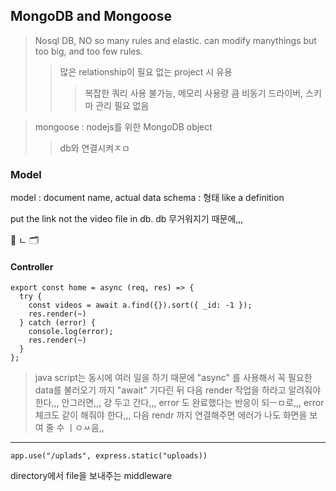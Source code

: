 ## MongoDB and Mongoose

> Nosql DB, NO so many rules and elastic.
>   can modify manythings but too big, and too few rules.
> > 많은 relationship이 필요 없는 project 시 유용
> > > 복잡한 쿼리 사용 불가능, 메모리 사용량 큼
> > > 비동기 드라이버, 스키마 관리 필요 없음


> mongoose : nodejs를 위한 MongoDB object
> > db와 연결시켜ㅈㅁ

### Model

model : document name, actual data
 schema : 형태 like a definition

put the link not the video file in db.
db 무거워지기 때문에,,,


📁 
ㄴ 🗂

#### Controller

```
export const home = async (req, res) => {
  try {
    const videos = await a.find({}).sort({ _id: -1 });
    res.render(~)
  } catch (error) {
    console.log(error);
    res.render(~)
  }
};
```
> java script는 동시에 여러 일을 하기 때문에 
> "async" 를 사용해서 꼭 필요한 data를 불러오기 까지 "await" 기다린 뒤
> 다음 render 작업을 하라고 알려줘야 한다,,,
> 안그러면,,, 걍 두고 간다,,,
> error 도 완료했다는 반응이 되ㅡㅁ로,,, error 체크도 같이 해줘야 한다,,,
> 다음 rendr 까지 연결해주면 에러가 나도 화면을 보여 줄 수 ㅣㅇㅆ음,,

***

```
app.use("/uplads", express.static("uploads))
```
directory에서 file을 보내주는 middleware


